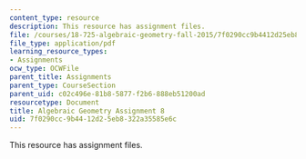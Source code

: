 ```yaml
---
content_type: resource
description: This resource has assignment files.
file: /courses/18-725-algebraic-geometry-fall-2015/7f0290cc9b4412d25eb8322a35585e6c_MIT18_725F15_hw8.pdf
file_type: application/pdf
learning_resource_types:
- Assignments
ocw_type: OCWFile
parent_title: Assignments
parent_type: CourseSection
parent_uid: c02c496e-81b8-5877-f2b6-888eb51200ad
resourcetype: Document
title: Algebraic Geometry Assignment 8
uid: 7f0290cc-9b44-12d2-5eb8-322a35585e6c
---
```

This resource has assignment files.

